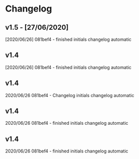 # Changelog

## v1.5 - [27/06/2020]

[2020/06/26] 081bef4 - finished initials changelog automatic 


## v1.4

[2020/06/26] 081bef4 - finished initials changelog automatic 


## v1.4

2020/06/26 081bef4 - Changelog initials changelog automatic


## v1.4

2020/06/26 081bef4 - finished initials changelog automatic


## v1.4

2020/06/26 081bef4 - finished initials changelog automatic
